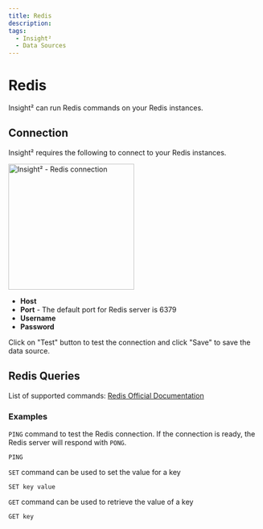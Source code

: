 ```yaml
---
title: Redis
description: 
tags:
  - Insight²
  - Data Sources
---
```


# Redis
Insight² can run Redis commands on your Redis instances.

## Connection

Insight² requires the following to connect to your Redis instances.

<img class="screenshot-full" src="/_images/insight2/redis/connect.png" alt="Insight² - Redis connection" height="250"/>

- **Host**
- **Port** - The default port for Redis server is 6379
- **Username**
- **Password**

Click on "Test" button to test the connection and click "Save" to save the data source.

## Redis Queries

List of supported commands: [Redis Official Documentation](https://redis.io/commands)

### Examples

`PING` command to test the Redis connection. If the connection is ready, the Redis server will respond with `PONG`.

```shell
PING
```

`SET` command can be used to set the value for a key

```shell
SET key value
```

`GET` command can be used to retrieve the value of a key

```shell
GET key
```
